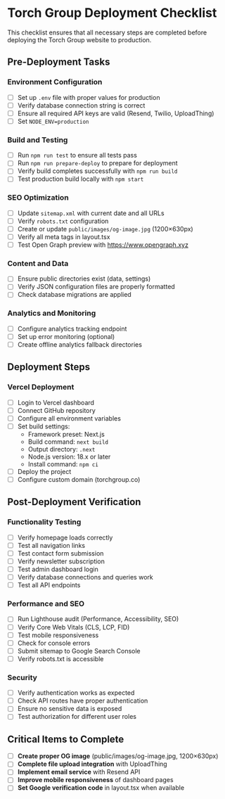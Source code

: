 # Torch Group Deployment Checklist

This checklist ensures that all necessary steps are completed before deploying the Torch Group website to production.

## Pre-Deployment Tasks

### Environment Configuration
- [ ] Set up `.env` file with proper values for production
- [ ] Verify database connection string is correct
- [ ] Ensure all required API keys are valid (Resend, Twilio, UploadThing)
- [ ] Set `NODE_ENV=production`

### Build and Testing
- [ ] Run `npm run test` to ensure all tests pass
- [ ] Run `npm run prepare-deploy` to prepare for deployment
- [ ] Verify build completes successfully with `npm run build`
- [ ] Test production build locally with `npm start`

### SEO Optimization
- [ ] Update `sitemap.xml` with current date and all URLs
- [ ] Verify `robots.txt` configuration
- [ ] Create or update `public/images/og-image.jpg` (1200×630px)
- [ ] Verify all meta tags in layout.tsx
- [ ] Test Open Graph preview with https://www.opengraph.xyz

### Content and Data
- [ ] Ensure public directories exist (data, settings)
- [ ] Verify JSON configuration files are properly formatted
- [ ] Check database migrations are applied

### Analytics and Monitoring
- [ ] Configure analytics tracking endpoint
- [ ] Set up error monitoring (optional)
- [ ] Create offline analytics fallback directories

## Deployment Steps

### Vercel Deployment
- [ ] Login to Vercel dashboard
- [ ] Connect GitHub repository
- [ ] Configure all environment variables
- [ ] Set build settings:
  - Framework preset: Next.js
  - Build command: `next build`
  - Output directory: `.next`
  - Node.js version: 18.x or later
  - Install command: `npm ci`
- [ ] Deploy the project
- [ ] Configure custom domain (torchgroup.co)

## Post-Deployment Verification

### Functionality Testing
- [ ] Verify homepage loads correctly
- [ ] Test all navigation links
- [ ] Test contact form submission
- [ ] Verify newsletter subscription
- [ ] Test admin dashboard login
- [ ] Verify database connections and queries work
- [ ] Test all API endpoints

### Performance and SEO
- [ ] Run Lighthouse audit (Performance, Accessibility, SEO)
- [ ] Verify Core Web Vitals (CLS, LCP, FID)
- [ ] Test mobile responsiveness
- [ ] Check for console errors
- [ ] Submit sitemap to Google Search Console
- [ ] Verify robots.txt is accessible

### Security
- [ ] Verify authentication works as expected
- [ ] Check API routes have proper authentication
- [ ] Ensure no sensitive data is exposed
- [ ] Test authorization for different user roles

## Critical Items to Complete

- [ ] **Create proper OG image** (public/images/og-image.jpg, 1200×630px)
- [ ] **Complete file upload integration** with UploadThing
- [ ] **Implement email service** with Resend API
- [ ] **Improve mobile responsiveness** of dashboard pages
- [ ] **Set Google verification code** in layout.tsx when available 